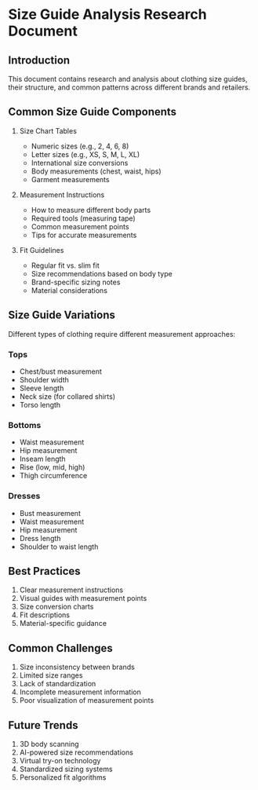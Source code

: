 # Size Guide Analysis Research Document

## Introduction
This document contains research and analysis about clothing size guides, their structure, and common patterns across different brands and retailers.

## Common Size Guide Components
1. Size Chart Tables
   - Numeric sizes (e.g., 2, 4, 6, 8)
   - Letter sizes (e.g., XS, S, M, L, XL)
   - International size conversions
   - Body measurements (chest, waist, hips)
   - Garment measurements

2. Measurement Instructions
   - How to measure different body parts
   - Required tools (measuring tape)
   - Common measurement points
   - Tips for accurate measurements

3. Fit Guidelines
   - Regular fit vs. slim fit
   - Size recommendations based on body type
   - Brand-specific sizing notes
   - Material considerations

## Size Guide Variations
Different types of clothing require different measurement approaches:

### Tops
- Chest/bust measurement
- Shoulder width
- Sleeve length
- Neck size (for collared shirts)
- Torso length

### Bottoms
- Waist measurement
- Hip measurement
- Inseam length
- Rise (low, mid, high)
- Thigh circumference

### Dresses
- Bust measurement
- Waist measurement
- Hip measurement
- Dress length
- Shoulder to waist length

## Best Practices
1. Clear measurement instructions
2. Visual guides with measurement points
3. Size conversion charts
4. Fit descriptions
5. Material-specific guidance

## Common Challenges
1. Size inconsistency between brands
2. Limited size ranges
3. Lack of standardization
4. Incomplete measurement information
5. Poor visualization of measurement points

## Future Trends
1. 3D body scanning
2. AI-powered size recommendations
3. Virtual try-on technology
4. Standardized sizing systems
5. Personalized fit algorithms 